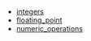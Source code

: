 - [integers](integers/README.md)
- [floating_point](floating_point/README.md)
- [numeric_operations](numeric_operations/README.md)
